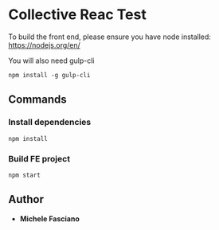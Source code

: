 Collective Reac Test
===============

To build the front end, please ensure you have node installed: https://nodejs.org/en/

You will also need gulp-cli

    npm install -g gulp-cli

## Commands

### Install dependencies

    npm install

### Build FE project

    npm start
  
## Author

* **Michele Fasciano**
